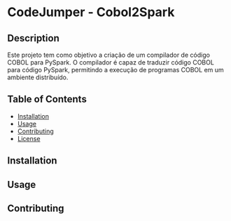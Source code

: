 # CodeJumper - Cobol2Spark

## Description
Este projeto tem como objetivo a criação de um compilador de código COBOL para PySpark. 
O compilador é capaz de traduzir código COBOL para código PySpark, permitindo a execução de programas COBOL em um ambiente distribuído.


## Table of Contents
- [Installation](#installation)
- [Usage](#usage)
- [Contributing](#contributing)
- [License](#license)

## Installation

## Usage

## Contributing


